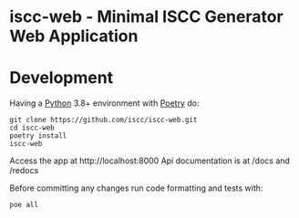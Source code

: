 # iscc-web - Minimal ISCC Generator Web Application


# Development

Having a [Python](https://python.org) 3.8+ environment with [Poetry](https://python-poetry.org/) do:

```shell
git clone https://github.com/iscc/iscc-web.git
cd iscc-web
poetry install
iscc-web
```

Access the app at http://localhost:8000
Api documentation is at /docs and /redocs

Before committing any changes run code formatting and tests with:
```
poe all
```
